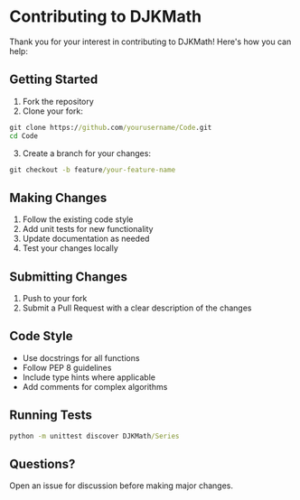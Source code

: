 # Contributing to DJKMath

Thank you for your interest in contributing to DJKMath! Here's how you can help:

## Getting Started

1. Fork the repository
2. Clone your fork:
```cmd
git clone https://github.com/yourusername/Code.git
cd Code
```
3. Create a branch for your changes:
```cmd
git checkout -b feature/your-feature-name
```

## Making Changes

1. Follow the existing code style
2. Add unit tests for new functionality
3. Update documentation as needed
4. Test your changes locally

## Submitting Changes

1. Push to your fork
2. Submit a Pull Request with a clear description of the changes

## Code Style

- Use docstrings for all functions
- Follow PEP 8 guidelines
- Include type hints where applicable
- Add comments for complex algorithms

## Running Tests

```cmd
python -m unittest discover DJKMath/Series
```

## Questions?

Open an issue for discussion before making major changes.